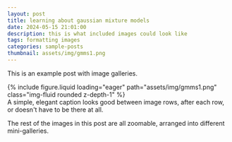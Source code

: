 ```yaml
---
layout: post
title: learning about gaussian mixture models
date: 2024-05-15 21:01:00
description: this is what included images could look like
tags: formatting images
categories: sample-posts
thumbnail: assets/img/gmms1.png
---
```


This is an example post with image galleries.

<div class="row mt-3">
    <div class="col-sm mt-3 mt-md-0">
        {% include figure.liquid loading="eager" path="assets/img/gmms1.png" class="img-fluid rounded z-depth-1" %}
    </div>
</div>
<div class="caption">
    A simple, elegant caption looks good between image rows, after each row, or doesn't have to be there at all.
</div>

The rest of the images in this post are all zoomable, arranged into different mini-galleries.
